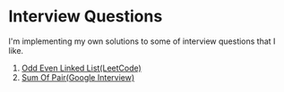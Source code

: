 # Interview Questions

I'm implementing my own solutions to some of interview questions that I like.

1) [Odd Even Linked List(LeetCode)](OddEvenLinkedList)  
2) [Sum Of Pair(Google Interview)](SumOfPair)
